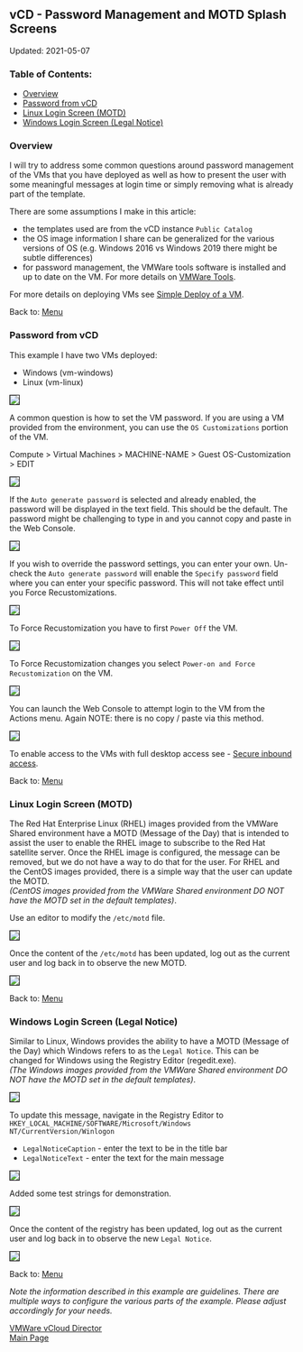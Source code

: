 ## vCD - Password Management and MOTD Splash Screens

Updated: 2021-05-07

### <a name="toc"></a>Table of Contents:
  - [Overview](#overview)
  - [Password from vCD](#pwd)
  - [Linux Login Screen (MOTD)](#linux)
  - [Windows Login Screen (Legal Notice)](#windows)

###  <a name="overview"></a>Overview

I will try to address some common questions around password management of the VMs that you have deployed as well as how to present the user with some meaningful messages at login time or simply removing what is already part of the template. 

There are some assumptions I make in this article:<br>
- the templates used are from the vCD instance `Public Catalog`
- the OS image information I share can be generalized for the various versions of OS (e.g. Windows 2016 vs Windows 2019 there might be subtle differences)
- for password management, the VMWare tools software is installed and up to date on the VM.  For more details on [VMWare Tools](https://ibm-vmwaresolutions.github.io/vcd/vmwaretools/).

For more details on deploying VMs see [Simple Deploy of a VM](https://ibm-vmwaresolutions.github.io/vcd/vm101/).

Back to: [Menu](#toc)

### <a name="pwd"></a>Password from vCD

This example I have two VMs deployed:
- Windows (vm-windows)
- Linux (vm-linux)

<img src="images/1-vms-deployed.png" style="border: 1px solid black">

A common question is how to set the VM password.  If you are using a VM provided from the environment, you can use the `OS Customizations` portion of the VM.

Compute > Virtual Machines > MACHINE-NAME > Guest OS-Customization > EDIT

<img src="images/2-os-customizations.png" style="border: 1px solid black">

If the `Auto generate password` is selected and already enabled, the password will be displayed in the text field.  This should be the default.  The password might be challenging to type in and you cannot copy and paste in the Web Console. 

<img src="images/3-auto-generate-pwd.png" style="border: 1px solid black">

If you wish to override the password settings, you can enter your own.  Un-check the `Auto generate password` will enable the `Specify password` field where you can enter your specific password.  This will not take effect until you Force Recustomizations.

<img src="images/4-change-pwd.png" style="border: 1px solid black">

To Force Recustomization you have to first `Power Off` the VM.

<img src="images/5-power-off.png" style="border: 1px solid black">

To Force Recustomization changes you select `Power-on and Force Recustomization` on the  VM.

<img src="images/6-power-on-force.png" style="border: 1px solid black">

You can launch the Web Console to attempt login to the VM from the Actions menu.  Again NOTE: there is no copy / paste via this method.  

<img src="images/7-web-console.png" style="border: 1px solid black">

To enable access to the VMs with full desktop access see - [Secure inbound access](https://ibm-vmwaresolutions.github.io/vcd/inbound/).

Back to: [Menu](#toc)

### <a name="linux"></a>Linux Login Screen (MOTD)

The Red Hat Enterprise Linux (RHEL) images provided from the VMWare Shared environment have a MOTD (Message of the Day) that is intended to assist the user to enable the RHEL image to subscribe to the Red Hat satellite server.  Once the RHEL image is configured, the message can be removed, but we do not have a way to do that for the user.  For RHEL and the CentOS images provided, there is a simple way that the user can update the MOTD.<br>
_(CentOS images provided from the VMWare Shared environment DO NOT have the MOTD set in the default templates)_.

Use an editor to modify the `/etc/motd` file.<br>

<img src="images/8-linux-motd.png" style="border: 1px solid black">

Once the content of the `/etc/motd` has been updated, log out as the current user and log back in to observe the new MOTD.

<img src="images/9-linux-motd.png" style="border: 1px solid black">

Back to: [Menu](#toc)

### <a name="windows"></a>Windows Login Screen (Legal Notice)

Similar to Linux, Windows provides the ability to have a MOTD (Message of the Day) which Windows refers to as the `Legal Notice`.  This can be changed for Windows using the Registry Editor (regedit.exe).<br>
_(The Windows images provided from the VMWare Shared environment DO NOT have the MOTD set in the default templates)_. 

<img src="images/10-windows-regedit.png" style="border: 1px solid black">

To update this message, navigate in the Registry Editor to `HKEY_LOCAL_MACHINE/SOFTWARE/Microsoft/Windows NT/CurrentVersion/Winlogon`
- `LegalNoticeCaption` - enter the text to be in the title bar
- `LegalNoticeText` - enter the text for the main message

<img src="images/11-windows-legalnotice.png" style="border: 1px solid black">

Added some test strings for demonstration.

<img src="images/12-windows-legalnotice.png" style="border: 1px solid black">

Once the content of the registry has been updated, log out as the current user and log back in to observe the new `Legal Notice`.

<img src="images/13-windows-legalnotice.png" style="border: 1px solid black">

Back to: [Menu](#toc)

_Note the information described in this example are guidelines.  There are multiple ways to configure the various parts of the example.  Please adjust accordingly for your needs._

[VMWare vCloud Director](https://ibm-vmwaresolutions.github.io/vcd/)<br/>
[Main Page](https://ibm-vmwaresolutions.github.io)
